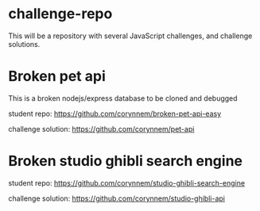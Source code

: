 # challenge-repo


This will be a repository with several JavaScript challenges, and challenge solutions.


# Broken pet api 



This is a broken nodejs/express database to be cloned and debugged

student repo: https://github.com/corynnem/broken-pet-api-easy

challenge solution: https://github.com/corynnem/pet-api



# Broken studio ghibli search engine

student repo: https://github.com/corynnem/studio-ghibli-search-engine

challenge solution: https://github.com/corynnem/studio-ghibli-api

